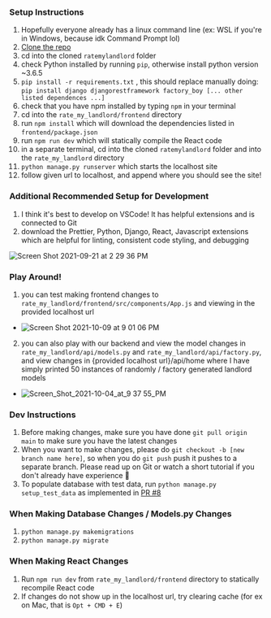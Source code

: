 ### Setup Instructions ###
1. Hopefully everyone already has a linux command line (ex: WSL if you're in Windows, because idk Command Prompt lol)
2. [Clone the repo](https://docs.github.com/en/repositories/creating-and-managing-repositories/cloning-a-repository#cloning-a-repository)
3. cd into the cloned `ratemylandlord` folder
4. check Python installed by running `pip`, otherwise install python version ~3.6.5
5. `pip install -r requirements.txt` , this should replace manually doing: `pip install django djangorestframework factory_boy [... other listed dependences ...]`
6. check that you have npm installed by typing `npm` in your terminal
7. cd into the `rate_my_landlord/frontend` directory
8. run `npm install` which will download the dependencies listed in `frontend/package.json`
9. run `npm run dev` which will statically compile the React code
10. in a separate terminal, cd into the cloned `ratemylandlord` folder and into the `rate_my_landlord` directory
11. `python manage.py runserver` which starts the localhost site
12. follow given url to localhost, and append where you should see the site!

### Additional Recommended Setup for Development ###
1. I think it's best to develop on VSCode! It has helpful extensions and is connected to Git
2. download the Prettier, Python, Django, React, Javascript extensions which are helpful for linting, consistent code styling, and debugging

![Screen Shot 2021-09-21 at 2 29 36 PM](https://user-images.githubusercontent.com/43322572/134227217-a21acb96-f103-4d58-ba37-9f87d74b46e2.png)

### Play Around! ###
1. you can test making frontend changes to `rate_my_landlord/frontend/src/components/App.js` and viewing in the provided localhost url
- ![Screen Shot 2021-10-09 at 9 01 06 PM](https://user-images.githubusercontent.com/43322572/136677527-b73e6bbe-def6-4a1d-84c3-887b98944dff.png)
2. you can also play with our backend and view the model changes in `rate_my_landlord/api/models.py` and `rate_my_landlord/api/factory.py`, and view changes in {provided localhost url}/api/home where I have simply printed 50 instances of randomly / factory generated landlord models
- ![Screen_Shot_2021-10-04_at_9 37 55_PM](https://user-images.githubusercontent.com/43322572/135953894-05e3f28d-b5dc-4688-af9a-232c96979e24.png)

### Dev Instructions ###
1. Before making changes, make sure you have done `git pull origin main` to make sure you have the latest changes
2. When you want to make changes, please do `git checkout -b [new branch name here]`, so when you do `git push` push it pushes to a separate branch. Please read up on Git or watch a short tutorial if you don't already have experience 🥺 
3. To populate database with test data, run `python manage.py setup_test_data` as implemented in [PR #8](https://github.com/listeph/ratemylandlord/pull/8)
 
 ### When Making Database Changes / Models.py Changes ###
1. `python manage.py makemigrations`
2. `python manage.py migrate`

 ### When Making React Changes ###
 1. Run `npm run dev` from `rate_my_landlord/frontend` directory to statically recompile React code
 2. If changes do not show up in the localhost url, try clearing cache (for ex on Mac, that is `Opt + CMD + E`)
